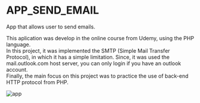 # APP_SEND_EMAIL
App that allows user to send emails.

  This aplication was develop in the online course from Udemy, using the PHP language. <br>
  In this project, it was implemented the SMTP (Simple Mail Transfer Protocol), in which it has a simple limitation. Since, it was used the mail.outlook.com host server, you can only login if you have an outlook account.<br>
  Finally, the main focus on this project was to practice the use of back-end HTTP protocol from PHP.


![app](https://github.com/JoaoNuno96/app_send_email/assets/129988575/b4d2ebf3-52e7-4f88-aa6a-e626285934bf)
